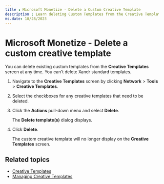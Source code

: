 ```yaml
---
title : Microsoft Monetize - Delete a Custom Creative Template
description : Learn deleting Custom Templates from the Creative Templates screen.  
ms.date: 10/28/2023
---
```



# Microsoft Monetize - Delete a custom creative template

You can delete existing custom templates from the
**Creative Templates** screen at any
time. You can't delete Xandr standard templates.

1. Navigate to the
    **Creative Templates** screen by
    clicking
    **Network**
    \> **Tools** \>
    **Creative
    Templates**.
1. Select the checkboxes for any creative
    templates that need to be deleted.
1. Click the
    **Actions** pull-down menu and select
    **Delete**.

    The **Delete template(s)** dialog
    displays.

1. Click
    **Delete**.

    The custom creative template will no longer display on the
    **Creative Templates** screen.

## Related topics

- [Creative Templates](creative-templates.md)
- [Managing Creative Templates](managing-creative-templates.md)    